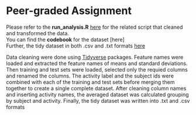 # Peer-graded Assignment


Please refer to the **run_analysis.R** [here](https://github.com/eranda-ihalagedara/datasciencecoursera/blob/master/3.Getting%20and%20Cleaing%20Data/analysis_run.R) for the related script that cleaned and transformed the data.\
You can find the **codebook** for the dataset [here]\
Further, the tidy dataset in both .csv and .txt formats [here](https://github.com/eranda-ihalagedara/datasciencecoursera/tree/master/3.Getting%20and%20Cleaing%20Data/Tidy%20Data)

Data cleaning were done using [Tidyverse](https://www.tidyverse.org/) packages.
Feature names were loaded and extracted the feature names of means and standard deviations. Then training and test sets were loaded, selected only the requied columns and renamed the columns.
The activity label and the subject ids were combined with each of the training and test sets before merging them together to create a single complete dataset.
After cleaning column names and inserting activity names, the averaged dataset was calculated grouping by subject and activity.
Finally, the tidy dataset was written into .txt and .csv formats
